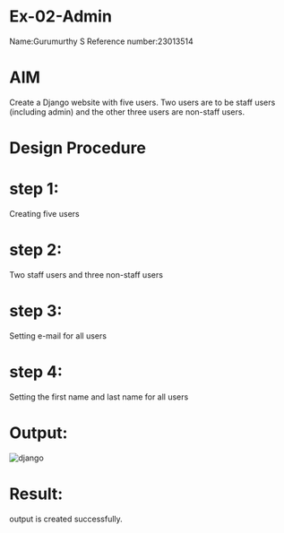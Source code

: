 # Ex-02-Admin
Name:Gurumurthy S
Reference number:23013514
# AIM

Create a Django website with five users. Two users are to be staff users (including admin) and the other three users are non-staff users.

# Design Procedure
# step 1:
Creating five users
# step 2:
Two staff users and three non-staff users
# step 3:
Setting e-mail for all users
# step 4:
Setting the first name and last name for all users
# Output:
![django](https://github.com/GURUMUR/ODD2023-WT-Ex-02-Admin/assets/144895197/97b95005-fbd9-49a4-9ff2-02520306ac3c)

# Result:
output is created successfully.

